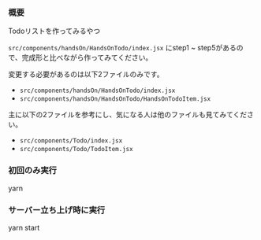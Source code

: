 ### 概要
Todoリストを作ってみるやつ

`src/components/handsOn/HandsOnTodo/index.jsx` にstep1 ~ step5があるので、完成形と比べながら作ってみてください。

変更する必要があるのは以下2ファイルのみです。
* `src/components/handsOn/HandsOnTodo/index.jsx`
* `src/components/handsOn/HandsOnTodo/HandsOnTodoItem.jsx`

主に以下の2ファイルを参考にし、気になる人は他のファイルも見てみてください。
* `src/components/Todo/index.jsx`
* `src/components/Todo/TodoItem.jsx`

### 初回のみ実行
yarn

### サーバー立ち上げ時に実行
yarn start
